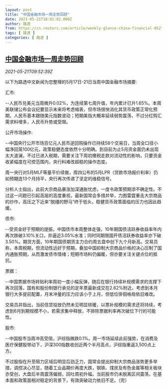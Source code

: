 ```yaml
---
layout: post
title: "中国金融市场一周走势回顾"
date: 2021-05-21T10:01:02.000Z
author: 路透
from: https://cn.reuters.com/article/weekly-glance-china-financial-0521-idCNKCS2D20ZN
tags: [ 路透 ]
categories: [ 路透 ]
---
```

<!--1621591262000-->
[中国金融市场一周走势回顾](https://cn.reuters.com/article/weekly-glance-china-financial-0521-idCNKCS2D20ZN)
------

<div>
<div><i>2021-05-21T09:52:39Z</i></div><p>以下为路透中文新闻为您整理的5月17日-21日当周中国金融市场摘要:</p><p>汇市:</p><p>--人民币兑美元当周微升0.02%，为连续第七周升值，年内累计已升1.65%。本周美联储公布会议纪要显示未来将考虑缩表，但市场很快消化其货币政策正常化预期，人民币基本跟随美元指数波动；短期美指大概率延续弱势震荡，不过分红购汇需求料增多，人民币升势或受限。</p><p>公开市场操作:</p><p>--中国央行公开市场百亿元人民币逆回购操作已持续58个交易日，当周全口径小幅净回笼100亿元，政策稳健态度依然十分明确。到目前为止5月资金面仍未出现太大波澜，不过已进入税期，需要关注下周初缴税走款对流动性的影响，只要资金收紧幅度在可控范围内，央行料难改超稳的操作态度。</p><p>周一央行对5月MLF等量平价续做，周四公布的5月LPR（贷款市场报价利率）仍如预期连13个月持平，央行再次传递了坚定的维稳信号。</p><p>分析人士指出，此前大宗商品暴涨加深通胀忧虑，一度令政策预期添不确定性。不过这一问题已引起高层的高度重视，最新国常会多措并举，力图雷霆重击大宗商品的炒作，高压之下近来“脱缰的野马”终于低头，稳健货币政策面临的压力也因此趋缓。</p><p>债市:</p><p>--受资金好于预期的提振，中国债市本周整体走强，10年期国债活跃券收益率年内再次跌破3.10%关口，并逼近3.05%水准；同时同期限国开债活跃券收益率亦下破3.50%。期货方面，10年期国债期货主力合约周五盘中创下九个月新高。交易员称，本周税期，但流动性远好于预期，叠加中国抑制大宗商品价格的决心压制了国内通胀预期，从而激发债市情绪；短期市场料仍偏暖，但亦要关注关键点位的抵抗。</p><p>票据：</p><p>--中国票据市场转贴利率周初一度小幅反弹，随后在银行持续补规模需求的支撑下再次回落，国有和股份制银行承兑的足年票最新成交在2.62%附近。考虑到本月银行大多提前配置，月末冲量的压力应该小于上月，但低位徘徊格局依旧难改。</p><p>交易员并指出，当前信贷投放仍然未见明显转暖，以票补规模的需求还将持续，考虑到6月到期规模不小，若需求集中释放，不排除票据利率再次破位下行的可能性。</p><p>股市:</p><p>--中国股市当周冲高受阻，沪综指微跌0.1%。周一市场延续此前强势，在消费及医疗保健股带动下，沪深300指数收创近两个半月高点，沪综指重返3,500点上方。</p><p>不过股指在升至阻力区域后明显后劲乏力，国常会提出抑制大宗商品涨势更多举措，调控决心尽显，随着工业品期价再度大跌，钢铁、煤炭及有色金属等相关板块亦受创，大盘后半周震荡偏弱，回吐周初升幅。当前股市仍未脱离区间震荡，在基本面和政策面相对稳定的背景下，有效突破动力依旧不足。（完）</p>
</div>
